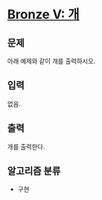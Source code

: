 # [Bronze V: 개](https://www.acmicpc.net/problem/10172)

## 문제
아래 예제와 같이 개를 출력하시오.

## 입력
없음.

## 출력
개를 출력한다.

## 알고리즘 분류
- 구현
